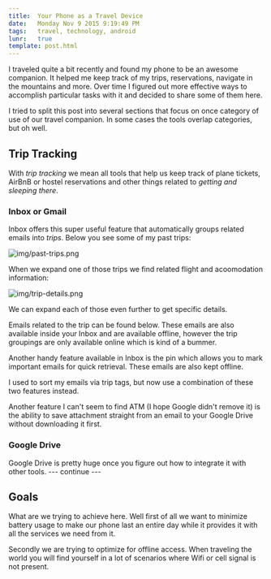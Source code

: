 ```yaml
---
title:  Your Phone as a Travel Device
date:   Monday Nov 9 2015 9:19:49 PM
tags:   travel, technology, android
lunr:   true
template: post.html
---
```


I traveled quite a bit recently and found my phone to be an awesome companion. It helped me keep track of my trips,
reservations, navigate in the mountains and more. Over time I figured out more effective ways to accomplish particular
tasks with it and decided to share some of them here.

I tried to split this post into several sections that focus on once category of use of our travel companion. In some
cases the tools overlap categories, but oh well.

## Trip Tracking

With _trip tracking_ we mean all tools that help us keep track of plane tickets, AirBnB or hostel reservations and other
things related to _getting and sleeping there_.

### Inbox or Gmail

Inbox offers this super useful feature that automatically groups related emails into _trips_. Below you see some of my
past trips:

![img/past-trips.png](/img/past-trips.png)

When we expand one of those trips we find related flight and acoomodation information:

![img/trip-details.png](/img/trip-details.png)

We can expand each of those even further to get specific details.

Emails related to the trip can be found below. These emails are also available inside your Inbox and are available
offline, however the trip groupings are only available online which is kind of a bummer.

Another handy feature available in Inbox is the pin which allows you to mark important emails for quick retrieval. These
emails are also kept offline.

I used to sort my emails via trip tags, but now use a combination of these two features instead.

Another feature I can't seem to find ATM (I hope Google didn't remove it) is the ability to save attachment straight
from an email to your Google Drive without downloading it first.

### Google Drive

Google Drive is pretty huge once you figure out how to integrate it with other tools.
 --- continue ---

## Goals

What are we trying to achieve here. Well first of all we want to minimize battery usage to make our phone last an entire
day while it provides it with all the services we need from it.

Secondly we are trying to optimize for offline access. When traveling the world you will find yourself in a lot of
scenarios where Wifi or cell signal is not present.



